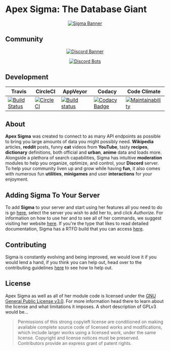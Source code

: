 ﻿# Apex Sigma: The Database Giant

<div align="center">

[![Sigma Banner](https://i.imgur.com/TRSdGni.png)](https://lucia.moe/)

</div>

## Community

<div align="center">

[![Discord Banner](https://discordapp.com/api/guilds/200751504175398912/widget.png?style=banner2)](https://discordapp.com/invite/aEUCHwX)

[![Discord Bots](https://discordbots.org/api/widget/216437513709944832.png)](https://discordbots.org/bot/216437513709944832?utm_source=widget)

</div>

## Development

<div align="center">

Travis | CircleCI | AppVeyor | Codacy | Code Climate
------ | -------- | -------- | ------ | ------------
[![Build Status](https://travis-ci.org/lu-ci/apex-sigma-core.svg?branch=master)](https://travis-ci.org/lu-ci/apex-sigma-core) | [![CircleCI](https://circleci.com/gh/lu-ci/apex-sigma-core.svg?style=svg)](https://circleci.com/gh/lu-ci/apex-sigma-core) | [![Build status](https://ci.appveyor.com/api/projects/status/qikyl4vybkgbjrj0?svg=true)](https://ci.appveyor.com/project/AXAz0r/apex-sigma-core) | [![Codacy Badge](https://api.codacy.com/project/badge/Grade/e5c32a94ed464faba56ff5d0789ce94a)](https://www.codacy.com/app/lu-ci/apex-sigma-core?utm_source=github.com&amp;utm_medium=referral&amp;utm_content=lu-ci/apex-sigma-core&amp;utm_campaign=Badge_Grade) | [![Maintainability](https://api.codeclimate.com/v1/badges/ec81aa40bed5644d78e2/maintainability)](https://codeclimate.com/github/lu-ci/apex-sigma-core/maintainability)

</div>

## About

**Apex Sigma** was created to connect to as many API endpoints as possible to bring you large amounts of data you might possibly need. **Wikipedia** articles, **reddit** posts, funny **cat** videos from **YouTube**, tasty **recipes**, **dictionary** definitions, both official and **urban**, **anime** data and loads more. Alongside a plethora of search capabilities, Sigma has intuitive **moderation** modules to help you organize, optimize, and control, your **Discord** server. To help your community liven up and grow while having **fun**, it also comes with numerous fun **utilities**, **minigames** and user **interactions** for your enjoyment.

## Adding Sigma To Your Server

To add **Sigma** to your server and start using her features all you need to do is go [here](https://discordapp.com/oauth2/authorize?client_id=216437513709944832&scope=bot&permissions=8), select the server you wish to add her to, and click *Authorize*. For information on how to use her and to see all of her commands, we suggest visiting her website [here](https://lucia.moe/#/sigma). If you're the type that likes to read detailed documentation, Sigma has a RTFD build that you can access [here](https://sigma.readthedocs.io/en/latest/).

## Contributing

Sigma is constantly evolving and being improved, we would love it if you would lend a hand, if you think you can help out, head over to the contributing guidelines [here](CONTRIBUTING.md) to see how to help out.

## License

Apex Sigma as well as all of her module code is licensed under the [GNU General Public License v3.0](LICENSE.md). For more information head there to learn about the license and what limitations it imposes.
A short description of GPLv3 would be...

>Permissions of this strong copyleft license are conditioned on making available complete source code of licensed works and modifications, which include larger works using a licensed work, under the same license. Copyright and license notices must be preserved. Contributors provide an express grant of patent rights.

